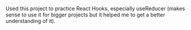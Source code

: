 Used this project to practice React Hooks, especially useReducer (makes sense to use it for bigger projects but it helped me to get a better understanding of it).
